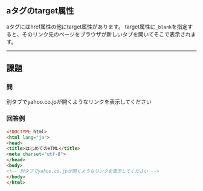 ## aタグのtarget属性
aタグにはhref属性の他にtarget属性があります。
target属性に`_blank`を指定すると、そのリンク先のページをブラウザが新しいタブを開いてそこで表示されます。

---

## 課題

### 問
別タブでyahoo.co.jpが開くようなリンクを表示してください

### 回答例

```html
<!DOCTYPE html>
<html lang="ja">
<head>
<title>はじめてのHTML</title>
<meta charset="utf-8">
</head>
<body>
<!-- 別タブでyahoo.co.jpが開くようなリンクを表示してください -->
</body>
</html>
```


<script language="heredocument" id="default_html"><!-- 別タブでyahoo.co.jpが開くようなリンクを表示してください -->
</script>
<script>
var default_html = document.getElementById("default_html").text;
</script>

<script language="heredocument" id="default_css"></script>
<script>
var default_css = document.getElementById("default_css").text;
</script>